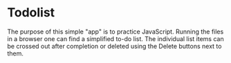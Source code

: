 # Todolist

The purpose of this simple "app" is to practice JavaScript. Running the files in a browser one can find a simplified to-do list.
The individual list items can be crossed out after completion or deleted using the Delete buttons next to them. 
 
